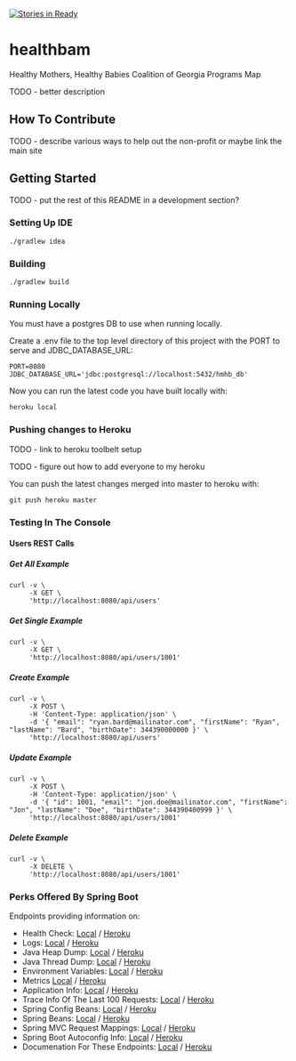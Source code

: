 [![Stories in Ready](https://badge.waffle.io/healthbam/healthbam.png?label=ready&title=Ready)](https://waffle.io/healthbam/healthbam)

# healthbam
Healthy Mothers, Healthy Babies Coalition of Georgia Programs Map

TODO - better description

## How To Contribute

TODO - describe various ways to help out the non-profit or maybe link the main site

## Getting Started

TODO - put the rest of this README in a development section?

### Setting Up IDE

~~~~shell
./gradlew idea
~~~~

### Building

~~~~shell
./gradlew build
~~~~

### Running Locally

You must have a postgres DB to use when running locally.

Create a .env file to the top level directory of this project with the PORT to serve and JDBC_DATABASE_URL:

~~~~shell
PORT=8080
JDBC_DATABASE_URL='jdbc:postgresql://localhost:5432/hmhb_db'
~~~~

Now you can run the latest code you have built locally with:

~~~~shell
heroku local
~~~~

### Pushing changes to Heroku

TODO - link to heroku toolbelt setup

TODO - figure out how to add everyone to my heroku

You can push the latest changes merged into master to heroku with:

~~~~shell
git push heroku master
~~~~

### Testing In The Console

#### Users REST Calls

##### Get All Example

~~~~shell
curl -v \
     -X GET \
     'http://localhost:8080/api/users'
~~~~

##### Get Single Example

~~~~shell
curl -v \
     -X GET \
     'http://localhost:8080/api/users/1001'
~~~~

##### Create Example

~~~~shell
curl -v \
     -X POST \
     -H 'Content-Type: application/json' \
     -d '{ "email": "ryan.bard@mailinator.com", "firstName": "Ryan", "lastName": "Bard", "birthDate": 344390000000 }' \
     'http://localhost:8080/api/users'
~~~~

##### Update Example

~~~~shell
curl -v \
     -X POST \
     -H 'Content-Type: application/json' \
     -d '{ "id": 1001, "email": "jon.doe@mailinator.com", "firstName": "Jon", "lastName": "Doe", "birthDate": 344390400999 }' \
     'http://localhost:8080/api/users/1001'
~~~~

##### Delete Example

~~~~shell
curl -v \
     -X DELETE \
     'http://localhost:8080/api/users/1001'
~~~~

### Perks Offered By Spring Boot

Endpoints providing information on:

* Health Check: <a target="_blank" href="http://localhost:8080/health">Local</a> / <a target="_blank" href="https://hmhb.herokuapp.com/health">Heroku</a>
* Logs: <a target="_blank" href="http://localhost:8080/logfile">Local</a> / <a target="_blank" href="https://hmhb.herokuapp.com/logfile">Heroku</a>
* Java Heap Dump: <a target="_blank" href="http://localhost:8080/heapdump">Local</a> / <a target="_blank" href="https://hmhb.herokuapp.com/heapdump">Heroku</a>
* Java Thread Dump: <a target="_blank" href="http://localhost:8080/dump">Local</a> / <a target="_blank" href="https://hmhb.herokuapp.com/dump">Heroku</a>
* Environment Variables: <a target="_blank" href="http://localhost:8080/env">Local</a> / <a target="_blank" href="https://hmhb.herokuapp.com/env">Heroku</a>
* Metrics <a target="_blank" href="http://localhost:8080/metrics">Local</a> / <a target="_blank" href="https://hmhb.herokuapp.com/metrics">Heroku</a>
* Application Info: <a target="_blank" href="http://localhost:8080/info">Local</a> / <a target="_blank" href="https://hmhb.herokuapp.com/info">Heroku</a>
* Trace Info Of The Last 100 Requests: <a target="_blank" href="http://localhost:8080/trace">Local</a> / <a target="_blank" href="https://hmhb.herokuapp.com/trace">Heroku</a>
* Spring Config Beans: <a target="_blank" href="http://localhost:8080/configprops">Local</a> / <a target="_blank" href="https://hmhb.herokuapp.com/configprops">Heroku</a>
* Spring Beans: <a target="_blank" href="http://localhost:8080/beans">Local</a> / <a target="_blank" href="https://hmhb.herokuapp.com/beans">Heroku</a>
* Spring MVC Request Mappings: <a target="_blank" href="http://localhost:8080/mappings">Local</a> / <a target="_blank" href="https://hmhb.herokuapp.com/mappings">Heroku</a>
* Spring Boot Autoconfig Info: <a target="_blank" href="http://localhost:8080/autoconfig">Local</a> / <a target="_blank" href="https://hmhb.herokuapp.com/autoconfig">Heroku</a>
* Documenation For These Endpoints: <a target="_blank" href="http://localhost:8080/docs">Local</a> / <a target="_blank" href="https://hmhb.herokuapp.com/docs">Heroku</a>
